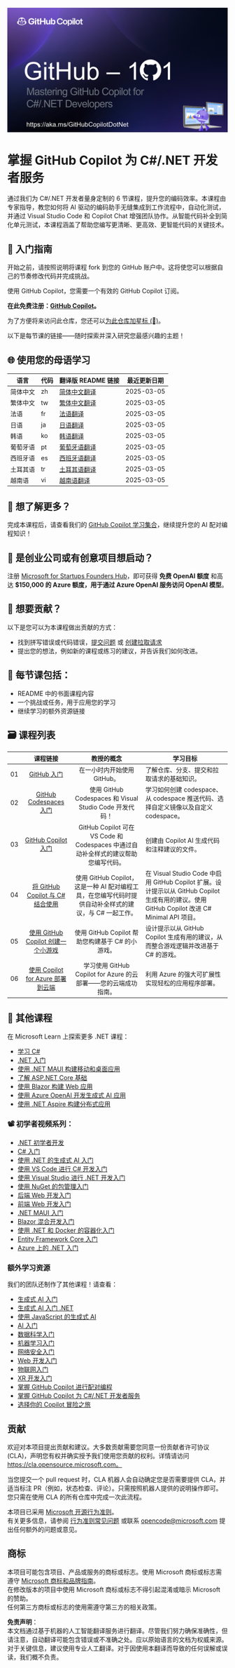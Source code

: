 ![掌握 GitHub Copilot 为 .NET / C# 开发者服务](../../images/GitHub%20101%20-%20Curriculum%20dotnet.png)

# 掌握 GitHub Copilot 为 C#/.NET 开发者服务
通过我们为 C#/.NET 开发者量身定制的 6 节课程，提升您的编码效率。本课程由专家指导，教您如何将 AI 驱动的编码助手无缝集成到工作流程中，自动化测试，并通过 Visual Studio Code 和 Copilot Chat 增强团队协作。从智能代码补全到简化单元测试，本课程涵盖了帮助您编写更清晰、更高效、更智能代码的关键技术。

## 🌱 入门指南

开始之前，请按照说明将课程 fork 到您的 GitHub 账户中。这将使您可以根据自己的节奏修改代码并完成挑战。

使用 GitHub Copilot，您需要一个有效的 GitHub Copilot 订阅。

**在此免费注册：[GitHub Copilot](https://gh.io/copilot)。**

为了方便将来访问此仓库，您还可以[为此仓库加星标 (🌟)](https://docs.github.com/get-started/exploring-projects-on-github/saving-repositories-with-stars)。

以下是每节课的链接——随时探索并深入研究您最感兴趣的主题！

## 🌐 使用您的母语学习

| 语言                | 代码 | 翻译版 README 链接                                               | 最近更新日期 |
|---------------------|------|------------------------------------------------------------------|--------------|
| 简体中文            | zh   | [简体中文翻译](./README.md)                     | 2025-03-05   |
| 繁体中文            | tw   | [繁体中文翻译](../tw/README.md)                     | 2025-03-05   |
| 法语                | fr   | [法语翻译](../fr/README.md)                         | 2025-03-05   |
| 日语                | ja   | [日语翻译](../ja/README.md)                         | 2025-03-05   |
| 韩语                | ko   | [韩语翻译](../ko/README.md)                         | 2025-03-05   |
| 葡萄牙语            | pt   | [葡萄牙语翻译](../pt/README.md)                     | 2025-03-05   |
| 西班牙语            | es   | [西班牙语翻译](../es/README.md)                     | 2025-03-05   |
| 土耳其语            | tr   | [土耳其语翻译](../tr/README.md)                     | 2025-03-05   |
| 越南语              | vi   | [越南语翻译](../vi/README.md)                       | 2025-03-05   |

## 🧠 想了解更多？
完成本课程后，请查看我们的 [GitHub Copilot 学习集合](https://learn.microsoft.com/collections/kkqrhmxoqn54)，继续提升您的 AI 配对编程知识！

## 🚀 是创业公司或有创意项目想启动？

注册 [Microsoft for Startups Founders Hub](https://foundershub.startups.microsoft.com/signup)，即可获得 **免费 OpenAI 额度** 和高达 **$150,000 的 Azure 额度，用于通过 Azure OpenAI 服务访问 OpenAI 模型**。

## 🙏 想要贡献？

以下是您可以为本课程做出贡献的方式：
- 找到拼写错误或代码错误，[提交问题](https://github.com/microsoft/) 或 [创建拉取请求](https://github.com/microsoft/)
- 提出您的想法，例如新的课程或练习的建议，并告诉我们如何改进。

## 📂 每节课包括：

- README 中的书面课程内容  
- 一个挑战或任务，用于应用您的学习  
- 继续学习的额外资源链接  

## 🗃️ 课程列表
|       |              课程链接              |                       教授的概念                       |                     学习目标                 |                             
| :---: | :---------------------------------: | :---------------------------------------------------: | ----------------------------------------------------------- |
| 01 | [GitHub 入门](./01-Introduction-to-GitHub/README.md) | 在一小时内开始使用 GitHub。| 了解仓库、分支、提交和拉取请求的基础知识。                    |
| 02 | [GitHub Codespaces 入门](../../02-Introduction-to-GitHub-Codespaces) | 使用 GitHub Codespaces 和 Visual Studio Code 开发代码！ | 学习如何创建 codespace、从 codespace 推送代码、选择自定义镜像以及自定义 codespace。 | 
| 03 | [GitHub Copilot 入门](../../03-Introduction-to-GitHub-Copilot) | GitHub Copilot 可在 VS Code 和 Codespaces 中通过自动补全样式的建议帮助您编写代码。 | 创建由 Copilot AI 生成代码和注释建议的文件。 | 
| 04 | [将 GitHub Copilot 与 C# 结合使用](../../04-Using-GitHub-Copilot-with-CSharp) | 使用 GitHub Copilot，这是一种 AI 配对编程工具，在您编写代码时提供自动补全样式的建议，与 C# 一起工作。 | 在 Visual Studio Code 中启用 GitHub Copilot 扩展。设计提示以从 GitHub Copilot 生成有用的建议。使用 GitHub Copilot 改进 C# Minimal API 项目。 |
| 05 | [使用 GitHub Copilot 创建一个小游戏](../../05-Creating-Mini-Game-with-GitHub-Copilot) | 使用 GitHub Copilot 帮助您构建基于 C# 的小游戏。 | 设计提示以从 GitHub Copilot 生成有用的建议，从而整合游戏逻辑并改进基于 C# 的游戏。 |
| 06 | [使用 Copilot for Azure 部署到云端](../../06-Using-GitHub-Copilot-for-Azure-to-Deploy-to-Cloud) | 学习使用 GitHub Copilot for Azure 的云部署——您的云端成功指南。 | 利用 Azure 的强大可扩展性实现轻松的应用程序部署。 |

## 🎒 其他课程

在 Microsoft Learn 上探索更多 .NET 课程：

* [学习 C#](https://learn.microsoft.com/training/paths/get-started-c-sharp-part-1/)
* [.NET 入门](https://learn.microsoft.com/training/paths/build-dotnet-applications-csharp/)
* [使用 .NET MAUI 构建移动和桌面应用](https://learn.microsoft.com/training/paths/build-apps-with-dotnet-maui/)
* [了解 ASP.NET Core 基础](https://learn.microsoft.com/training/paths/aspnet-core-fundamentals/)
* [使用 Blazor 构建 Web 应用](https://learn.microsoft.com/en-us/training/paths/build-web-apps-with-blazor/)
* [使用 Azure OpenAI 开发生成式 AI 应用](https://learn.microsoft.com/training/paths/develop-ai-agents-azure-open-ai-semantic-kernel-sdk/)
* [使用 .NET Aspire 构建分布式应用](https://learn.microsoft.com/training/paths/dotnet-aspire/)

### 📽️ 初学者视频系列：

* [.NET 初学者开发](https://aka.ms/dotnet/beginnervideos/youtube/dotnet)
* [C# 入门](https://aka.ms/dotnet/beginnervideos/youtube/csharp)  
* [使用 .NET 的生成式 AI 入门](https://aka.ms/dotnet/beginnervideos/youtube/ai)  
* [使用 VS Code 进行 C# 开发入门](https://aka.ms/dotnet/beginnervideos/youtube/vscode)  
* [使用 Visual Studio 进行 .NET 开发入门](https://aka.ms/dotnet/beginnervideos/youtube/visualstudio)  
* [使用 NuGet 的包管理入门](https://aka.ms/dotnet/beginnervideos/youtube/nuget)  
* [后端 Web 开发入门](https://aka.ms/dotnet/beginnervideos/youtube/webapi)  
* [前端 Web 开发入门](https://aka.ms/dotnet/beginnervideos/youtube/blazor)  
* [.NET MAUI 入门](https://www.youtube.com/playlist?list=PLdo4fOcmZ0oUBAdL2NwBpDs32zwGqb9DY)  
* [Blazor 混合开发入门](https://aka.ms/dotnet/beginnervideos/youtube/blazorhybrid)  
* [使用 .NET 和 Docker 的容器化入门](https://aka.ms/dotnet/beginnervideos/youtube/containers)  
* [Entity Framework Core 入门](https://www.youtube.com/playlist?list=PLdo4fOcmZ0oX7uTkjYwvCJDG2qhcSzwZ6)  
* [Azure 上的 .NET 入门](https://www.youtube.com/playlist?list=PLdo4fOcmZ0oVSBX3Lde8owu6dSgZLIXfu)  

###  额外学习资源  

我们的团队还制作了其他课程！请查看：  

- [生成式 AI 入门](https://aka.ms/genai-beginners)  
- [生成式 AI 入门 .NET](https://github.com/microsoft/Generative-AI-for-beginners-dotnet)  
- [使用 JavaScript 的生成式 AI](https://github.com/microsoft/generative-ai-with-javascript)  
- [AI 入门](https://aka.ms/ai-beginners)  
- [数据科学入门](https://aka.ms/datascience-beginners)  
- [机器学习入门](https://aka.ms/ml-beginners)  
- [网络安全入门](https://github.com/microsoft/Security-101)  
- [Web 开发入门](https://aka.ms/webdev-beginners)  
- [物联网入门](https://aka.ms/iot-beginners)  
- [XR 开发入门](https://github.com/microsoft/xr-development-for-beginners)  
- [掌握 GitHub Copilot 进行配对编程](https://github.com/microsoft/Mastering-GitHub-Copilot-for-Paired-Programming)  
- [掌握 GitHub Copilot 为 C#/.NET 开发者服务](https://github.com/microsoft/mastering-github-copilot-for-dotnet-csharp-developers)  
- [选择你的 Copilot 冒险之旅](https://github.com/microsoft/CopilotAdventures)  

## 贡献  

欢迎对本项目提出贡献和建议。大多数贡献需要您同意一份贡献者许可协议 (CLA)，声明您有权并确实授予我们使用您贡献的权利。详情请访问 https://cla.opensource.microsoft.com。  

当您提交一个 pull request 时，CLA 机器人会自动确定您是否需要提供 CLA，并适当标注 PR（例如，状态检查、评论）。只需按照机器人提供的说明操作即可。您只需在使用 CLA 的所有仓库中完成一次此流程。  

本项目已采用 [Microsoft 开源行为准则](https://opensource.microsoft.com/codeofconduct/)。  
有关更多信息，请参阅 [行为准则常见问题](https://opensource.microsoft.com/codeofconduct/faq/) 或联系 [opencode@microsoft.com](mailto:opencode@microsoft.com) 提出任何额外的问题或意见。  

## 商标  

本项目可能包含项目、产品或服务的商标或标志。使用 Microsoft 商标或标志需遵守 [Microsoft 商标和品牌指南](https://www.microsoft.com/en-us/legal/intellectualproperty/trademarks/usage/general)。  
在修改版本的项目中使用 Microsoft 商标或标志不得引起混淆或暗示 Microsoft 的赞助。  
任何第三方商标或标志的使用需遵守第三方的相关政策。  

**免责声明**：  
本文档通过基于机器的人工智能翻译服务进行翻译。尽管我们努力确保准确性，但请注意，自动翻译可能包含错误或不准确之处。应以原始语言的文档为权威来源。对于关键信息，建议使用专业人工翻译。对于因使用本翻译而导致的任何误解或误读，我们概不负责。